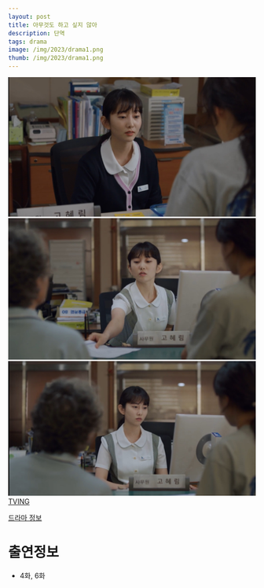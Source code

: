 ```yaml
---
layout: post
title: 아무것도 하고 싶지 않아
description: 단역
tags: drama
image: /img/2023/drama1.png
thumb: /img/2023/drama1.png
---
```


![](../img/2023/drama1.jpeg)
![](../img/2023/drama2.jpeg)
![](../img/2023/drama3.jpeg)
[TVING](https://www.tving.com/contents/P001670361?utm_source=Naver&utm_medium=Organic&utm_campaign=SERP)

[드라마 정보](https://search.naver.com/search.naver?where=nexearch&sm=top_sug.pre&fbm=0&acr=1&acq=%EC%95%84%EB%AC%B4%EA%B2%83%E3%84%B7&qdt=0&ie=utf8&query=%EC%95%84%EB%AC%B4%EA%B2%83%EB%8F%84+%ED%95%98%EA%B3%A0+%EC%8B%B6%EC%A7%80+%EC%95%8A%EC%95%84)

# 출연정보
- 4화, 6화